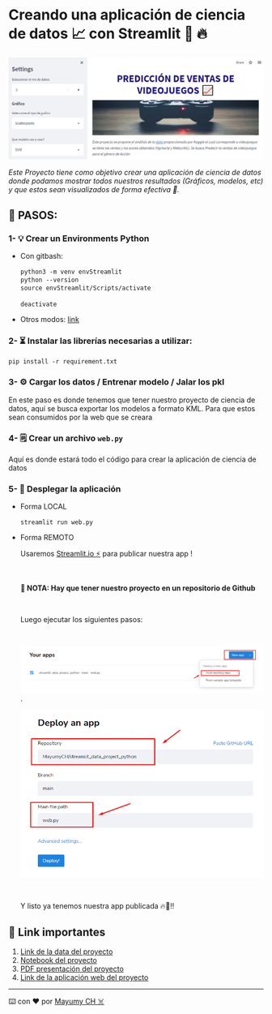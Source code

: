 

# Creando una aplicación de ciencia de datos 📈 con Streamlit 🐍 🔥

![banner](https://raw.githubusercontent.com/MayumyCH/streamlit_data_project_python/main/resources/banner.png)

_Este Proyecto tiene como objetivo crear una aplicación de ciencia de datos donde podamos mostrar todos nuestros resultados (Gráficos, modelos, etc) y que estos sean visualizados de forma efectiva 🌟._


## 🔎 PASOS:

### 1-  💡  Crear un Environments Python

- Con gitbash:

    ```
    python3 -m venv envStreamlit
    python --version
    source envStreamlit/Scripts/activate

    deactivate
    ```
- Otros modos: [link](https://gist.github.com/MayumyCH/8641ce303572488239692db3a07f2334)

### 2- ⏳ Instalar las librerías necesarias a utilizar:

```
pip install -r requirement.txt
```

### 3- ⚙ Cargar los datos / Entrenar modelo / Jalar los pkl
En este paso es donde tenemos que tener nuestro proyecto de ciencia de datos, aquí se busca exportar los modelos a formato KML. Para que estos sean consumidos por la web que se creara


### 4- 🗒 Crear un archivo ``web.py``
Aquí es donde estará todo el código para crear la aplicación de ciencia de datos

### 5- 🚀 Desplegar la aplicación

- Forma LOCAL
    ```
    streamlit run web.py
    ```
- Forma REMOTO

  Usaremos [Streamlit.io ⚡](https://share.streamlit.io/) para publicar nuestra app !
  
  <br>

  **📌 NOTA: Hay que tener nuestro proyecto en un repositorio de Github**

  <br>

  Luego ejecutar los siguientes pasos:

  <br>


  ![Streamlit.io](https://raw.githubusercontent.com/MayumyCH/streamlit_data_project_python/main/resources/img/Streamlit_1.png)
  .

  ![Streamlit.io](https://raw.githubusercontent.com/MayumyCH/streamlit_data_project_python/main/resources/img/Streamlit_2.png)

  <br>

  Y listo ya tenemos nuestra app publicada  🔥🌟!!

## 🔗 Link importantes 
1. [Link de la data del proyecto](https://raw.githubusercontent.com/MayumyCH/streamlit_data_project_python/main/data/data_videojuego.csv)
2. [Notebook del proyecto](https://github.com/MayumyCH/streamlit_data_project_python/blob/main/data_science_project_python.ipynb)
3. [PDF presentación del proyecto](https://github.com/MayumyCH/streamlit_data_project_python/blob/main/resources/WiDS_2022_MAYUMY_CARRASCO.pdf)
3. [Link de la aplicación web del proyecto](https://share.streamlit.io/mayumych/streamlit_data_project_python/main/web.py)

---
⌨️ con ❤️ por  [Mayumy CH ☠️](https://github.com/MayumyCH)  
